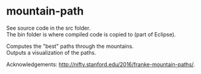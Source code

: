 # mountain-path
See source code in the src folder. <br>
The bin folder is where compiled code is copied to (part of Eclipse). <br>

Computes the "best" paths through the mountains. <br>
Outputs a visualization of the paths. <br>

Acknowledgements: http://nifty.stanford.edu/2016/franke-mountain-paths/.
